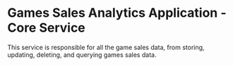 # Games Sales Analytics Application - Core Service

This service is responsible for all the game sales data, from storing, updating, deleting, and querying games sales data.
